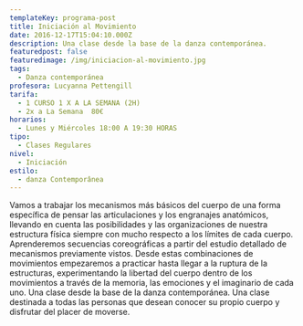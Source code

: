 ```yaml
---
templateKey: programa-post
title: Iniciación al Movimiento
date: 2016-12-17T15:04:10.000Z
description: Una clase desde la base de la danza contemporánea.
featuredpost: false
featuredimage: /img/iniciacion-al-movimiento.jpg
tags:
  - Danza contemporánea
profesora: Lucyanna Pettengill
tarifa:
  - 1 CURSO 1 X A LA SEMANA (2H)
  - 2x a La Semana  80€
horarios:
  - Lunes y Miércoles 18:00 A 19:30 HORAS
tipo:
  - Clases Regulares
nivel:
  - Iniciación
estilo:
  - danza Contemporânea
---
```


Vamos a trabajar los mecanismos más básicos del cuerpo de una forma específica de pensar las articulaciones y los engranajes anatómicos, llevando en cuenta las posibilidades y las organizaciones de nuestra estructura física siempre con mucho respecto a los límites de cada cuerpo.
Aprenderemos secuencias coreográficas a partir del estudio detallado de mecanismos previamente vistos. Desde estas combinaciones de movimientos empezaremos a practicar hasta llegar a la ruptura de la estructuras, experimentando la libertad del cuerpo dentro de los movimientos a través de la memoria, las emociones y el imaginario de cada uno.
Una clase desde la base de la danza contemporánea.
Una clase destinada a todas las personas que desean conocer su propio cuerpo y disfrutar del placer de moverse.
